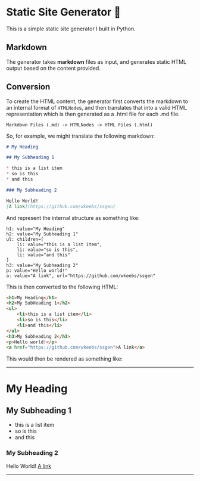 # Static Site Generator 📄

This is a simple static site generator I built in Python.

## Markdown

The generator takes **markdown** files as input, and generates static
HTML output based on the content provided.

## Conversion

To create the HTML content, the generator first converts the markdown to an
internal format of `HTMLNode`s, and then translates that into a valid HTML
representation which is then generated as a .html file for each .md file.

`Markdown Files (.md) -> HTMLNodes -> HTML Files (.html)`

So, for example, we might translate the following markdown:

```markdown
# My Heading

## My Subheading 1

* this is a list item
* so is this
* and this

### My Subheading 2

Hello World!
[A link](https://github.com/wkeebs/ssgen)
```

And represent the internal structure as something like:

```text
h1: value="My Heading"
h2: value="My Subheading 1"
ul: children=[
    li: value="this is a list item",
    li: value="so is this",
    li: value="and this"
]
h3: value="My Subheading 2"
p: value="Hello world!"
a: value="A link", url="https://github.com/wkeebs/ssgen"
```

This is then converted to the following HTML:

```html
<h1>My Heading</h1>
<h2>My SubHeading 1</h2>
<ul>
    <li>this is a list item</li>
    <li>so is this</li>
    <li>and this</li>
</ul>
<h3>My Subheading 2</h3>
<p>Hello world!</p>
<a href="https://github.com/wkeebs/ssgen">A link</a>
```

This would then be rendered as something like:

---

# My Heading

## My Subheading 1

* this is a list item
* so is this
* and this

### My Subheading 2

Hello World!
[A link](https://github.com/wkeebs/ssgen)

---
